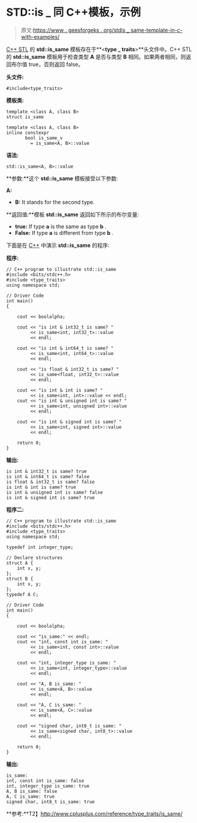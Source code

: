 # STD::is _ 同 C++模板，示例

> 原文:[https://www . geesforgeks . org/stdis _ same-template-in-c-with-examples/](https://www.geeksforgeeks.org/stdis_same-template-in-c-with-examples/)

[C++ STL](https://www.geeksforgeeks.org/the-c-standard-template-library-stl/) 的 **std::is_same** 模板存在于**<**type _ traits**>**头文件中。C++ STL 的 **std::is_same** 模板用于检查类型 **A** 是否与类型 **B** 相同。如果两者相同，则返回布尔值 true，否则返回 false。

**头文件:**

```
#include<type_traits>

```

**模板类:**

```
template <class A, class B>
struct is_same

template <class A, class B>
inline constexpr 
       bool is_same_v
         = is_same<A, B>::value

```

**语法:**

```
std::is_same<A, B>::value

```

**参数:**这个 **std::is_same** 模板接受以下参数:

**A:**

*   **B:** It stands for the second type.

**返回值:**模板 **std::is_same** 返回如下所示的布尔变量:

*   **true:** If type **a** is the same as type **b** .
*   **False:** If type **a** is different from type **b** .

下面是在 [C++](https://www.geeksforgeeks.org/c-plus-plus/) 中演示 **std::is_same** 的程序:

**程序:**

```
// C++ program to illustrate std::is_same
#include <bits/stdc++.h>
#include <type_traits>
using namespace std;

// Driver Code
int main()
{

    cout << boolalpha;

    cout << "is int & int32_t is same? "
         << is_same<int, int32_t>::value
         << endl;

    cout << "is int & int64_t is same? "
         << is_same<int, int64_t>::value
         << endl;

    cout << "is float & int32_t is same? "
         << is_same<float, int32_t>::value
         << endl;

    cout << "is int & int is same? "
         << is_same<int, int>::value << endl;
    cout << "is int & unsigned int is same? "
         << is_same<int, unsigned int>::value
         << endl;

    cout << "is int & signed int is same? "
         << is_same<int, signed int>::value
         << endl;

    return 0;
}
```

**输出:**

```
is int & int32_t is same? true
is int & int64_t is same? false
is float & int32_t is same? false
is int & int is same? true
is int & unsigned int is same? false
is int & signed int is same? true

```

**程序二:**

```
// C++ program to illustrate std::is_same
#include <bits/stdc++.h>
#include <type_traits>
using namespace std;

typedef int integer_type;

// Declare structures
struct A {
    int x, y;
};
struct B {
    int x, y;
};
typedef A C;

// Driver Code
int main()
{

    cout << boolalpha;

    cout << "is_same:" << endl;
    cout << "int, const int is_same: "
         << is_same<int, const int>::value
         << endl;

    cout << "int, integer_type is_same: "
         << is_same<int, integer_type>::value
         << endl;

    cout << "A, B is_same: "
         << is_same<A, B>::value
         << endl;

    cout << "A, C is_same: "
         << is_same<A, C>::value
         << endl;

    cout << "signed char, int8_t is_same: "
         << is_same<signed char, int8_t>::value
         << endl;

    return 0;
}
```

**输出:**

```
is_same:
int, const int is_same: false
int, integer_type is_same: true
A, B is_same: false
A, C is_same: true
signed char, int8_t is_same: true

```

**参考:**T2】http://www.cplusplus.com/reference/type_traits/is_same/